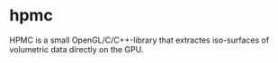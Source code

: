 hpmc
====

HPMC is a small OpenGL/C/C++-library that extractes iso-surfaces of volumetric data directly on the GPU.